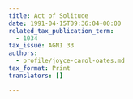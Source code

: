 ```yaml
---
title: Act of Solitude
date: 1991-04-15T09:36:04+00:00
related_tax_publication_term:
  - 1034
tax_issue: AGNI 33
authors:
  - profile/joyce-carol-oates.md
tax_format: Print
translators: []

---
```

